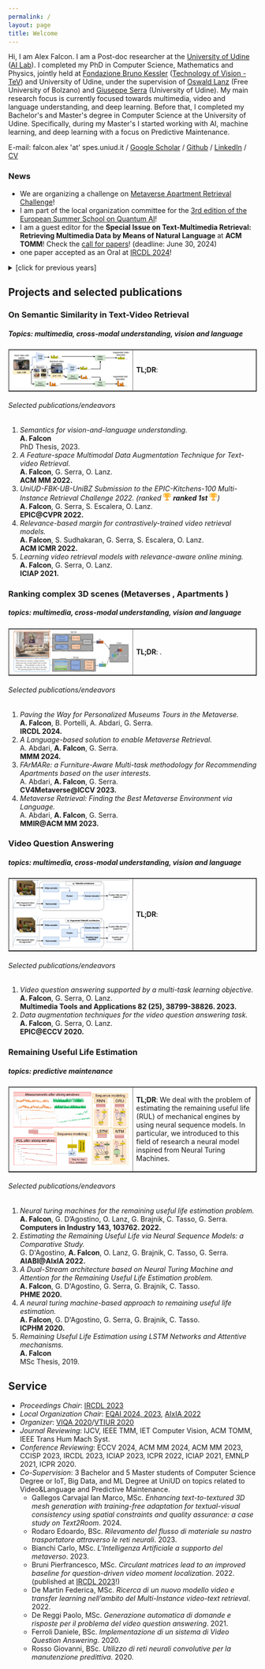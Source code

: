 ```yaml
---
permalink: /
layout: page
title: Welcome
---
```


Hi, I am Alex Falcon. I am a Post-doc researcher at the [University of Udine](https://www.uniud.it/it) ([AI Lab](http://ailab.uniud.it/)). I completed my PhD in Computer Science, Mathematics and Physics, jointly held at [Fondazione Bruno Kessler](https://www.fbk.eu/it/) ([Technology of Vision - TeV](https://tev.fbk.eu/)) and University of Udine, under the supervision of [Oswald Lanz](https://www.unibz.it/it/faculties/engineering/academic-staff/person/46208-oswald-lanz) (Free University of Bolzano) and [Giuseppe Serra](https://people.uniud.it/page/giuseppe.serra) (University of Udine). My main research focus is currently focused towards multimedia, video and language understanding, and deep learning. Before that, I completed my Bachelor's and Master's degree in Computer Science at the University of Udine. Specifically, during my Master's I started working with AI, machine learning, and deep learning with a focus on Predictive Maintenance.

E-mail: falcon.alex 'at' spes.uniud.it / [Google Scholar](https://scholar.google.com/citations?user=sHPhexYAAAAJ&hl=it) / [Github](https://github.com/aranciokov) / [LinkedIn](https://www.linkedin.com/in/alex-falcon-9b1a231a3) / [CV](https://github.com/aranciokov/aranciokov.github.io/blob/master/CV-1.pdf)

<h3><span class="fa-solid fa-bullhorn"></span> News <span class="fa-solid fa-bullhorn"></span></h3>
<ul>
  <li>We are organizing a challenge on <i class="fa-solid fa-ranking-star"></i> <a href="https://ailab.uniud.it/apartment-recommendation-challenge/">Metaverse Apartment Retrieval Challenge</a>!</li>
  <li>I am part of the local organization committee for the <a href="http://eqai.eu/">3rd edition of the European Summer School on Quantum AI</a>!</li>
  <li>I am a guest editor for the <b>Special Issue on Text-Multimedia Retrieval: Retrieving Multimedia Data by Means of Natural Language</b> at <b>ACM TOMM</b>! Check the <a href="https://dl.acm.org/pb-assets/static_journal_pages/tomm/pdf/ACM_SI_Text_Multimedia_Retrieval-1708635324153.pdf">call for papers</a>! (deadline: June 30, 2024)</li>
  <li>one paper accepted as an Oral at <a href="https://ceur-ws.org/Vol-3643/paper17.pdf">IRCDL 2024</a>!</li>
 </ul>
<details>
<summary>[click for previous years]</summary>
<ul>
 <li><em>2023</em></li>
 <ul>
  <li>one paper accepted as an Oral at <a href="https://link.springer.com/chapter/10.1007/978-3-031-53311-2_35"><b>MMM 2024</b></a>! <a href="https://github.com/aliabdari/NLP_to_rank_artistic_Metaverses">code by Ali</a></li>
  <li>one paper accepted at <a href="https://dl.acm.org/doi/abs/10.1145/3606040.3617445">MMIR@<b>ACM MM 2023</b></a> and one paper accepted at <a href="https://openaccess.thecvf.com/content/ICCV2023W/CV4Metaverse/html/Abdari_FArMARe_a_Furniture-Aware_Multi-Task_Methodology_for_Recommending_Apartments_Based_on_ICCVW_2023_paper.html">CV4Metaverse@<b>ICCV 2023</b></a>! Codebases by Ali: <a href="https://github.com/aliabdari/Metaverse_Retrieval">code1</a> <a href="https://github.com/aliabdari/FArMARe">code2</a></li>
  <li>I had a great experience at the <a href="https://www.ellis.unimore.it/summer-school/"><b>ELLIS Summer School on Large-Scale AI for Research and Industry</b></a> in Modena, Italy!</li>
  <li><a href="https://link.springer.com/chapter/10.1007/978-3-031-43153-1_16">one paper</a> accepted at ICIAP 2023!</li>
  <li><a href="https://arxiv.org/abs/2306.15445">our solution (report)</a>, trained with only 25% of the data, got <b>3rd place</b> in the EPIC-Kitchens-100 Multi-Instance Retrieval Challenge @ CVPR 2023!</li>
  <li>I am part of the local organization committee for <a href="https://iciap2023.org/">ICIAP 2023</a>!</li>
  <li>I delivered a seminar on "Deep Learning for Multimedia understanding" as the speaker at University of Udine!</li>
  <li>I am part of the local organization committee for the <a href="http://eqai.eu/"><b>2nd edition of the European Summer School on Quantum AI</b></a>!</li>
  <li>March, 13th 2023: I successfully defended my <a href="https://air.uniud.it/handle/11390/1252364"><b>PhD thesis</b></a> <em>cum laude</em>!</li>
  <li>[one paper](https://link.springer.com/article/10.1007/s11042-023-14333-0) accepted at <b>Multimedia Tools and Applications</b>! <a href="https://github.com/aranciokov/MT-VideoQA">code</a></li>
 </ul>
 <li><em>2022</em></li>
 <ul>
  <li><a href="https://ceur-ws.org/Vol-3463/paper2.pdf">one paper (pdf)</a> accepted as an Oral at AIABI@AIxIA 2022!</li>
  <li><a href="https://www.sciencedirect.com/science/article/abs/pii/S0166361522001592">one paper</a> accepted at <b>Computers in Industry</b>! <a href="https://github.com/aranciokov/NTM-For-RULEstimation">code</a></li>
  <li><a href="https://dl.acm.org/doi/abs/10.1145/3503161.3548365">one paper</a> accepted as an Oral at <b>ACM MM 2022</b>! <a href="https://github.com/aranciokov/FSMMDA_VideoRetrieval">code</a></li>
  <li>I delivered two talks at University of Bolzano: "Data-driven approaches for the Remaining Useful Life Estimation problem" and "Learning video retrieval models with relevance-aware online mining"</li>
  <li>I was featured in the <a href="https://magazine.fbk.eu/it/news/un-riconoscimento-internazionale-per-la-comprensione-semantica-di-video/">FBK magazine</a> (<em>italian</em>)!</li>
  <li><a href="https://arxiv.org/abs/2206.10903">our solution (report)</a> got <img src="https://raw.githubusercontent.com/aranciokov/aranciokov.github.io/master/assets/imgs/trophy.png" alt="(trophy emoji)" width="16px" height="auto"> <b>1st place</b> <img src="https://raw.githubusercontent.com/aranciokov/aranciokov.github.io/master/assets/imgs/trophy.png" alt="(trophy emoji)" width="16px" height="auto"> in the EPIC-Kitchens-100 Multi-Instance Retrieval Challenge @ CVPR 2022!</li>
  <li>I attended the fantastic <a href="https://iplab.dmi.unict.it/icvss2022/"><b>International Computer Vision Summer School (ICVSS)</b></a> in Scicli, Italy and presented a <a href="https://github.com/aranciokov/aranciokov.github.io/blob/master/poster_ICVSS-1.pdf">poster</a> titled "Relevance-aware Online Mining for Video Retrieval"!</li>
  <li><a href="https://dl.acm.org/doi/abs/10.1145/3512527.3531395">one paper</a> accepted as an Oral at <b>ICMR 2022</b>! <a href="https://github.com/aranciokov/RelevanceMargin-ICMR22">code</a></li>
  <li><a href="https://link.springer.com/chapter/10.1007/978-3-031-06433-3_16">one paper</a> accepted as an Oral at ICIAP 2021! <a href="https://github.com/aranciokov/ranp">code</a></li>
  <li>I delivered a seminar on "Data-driven approaches for the remaining useful life estimation problem" as the speaker at FBK!</li>
  </ul>
<li><em>2021</em></li>
 <ul>
  <li><a href="https://arxiv.org/abs/2110.02902">our solution (report)</a> got 3rd place in the EPIC-Kitchens-100 Action Recognition Challenge @ CVPR 2021!</li>
  <li>I completed the "Fundamentals of Deep Learning for Multi-GPUs" course held by NVIDIA Deep Learning Institute!</li>
  <li>we organized the <a href="https://sites.google.com/view/viqa2020">VIQA</a> workshop @ ICPR 2020 (later merged into the <a href="https://sites.google.com/view/vtiur2020/">VTIUR</a> workshop)!</li>
  </ul>
 <li><em>2020</em></li>
 <ul>
  <li><a href="https://link.springer.com/chapter/10.1007/978-3-030-66415-2_33">one paper</a> accepted as an Oral at EPIC@ECCV 2020!</li>
  <li>I attended the "<a href="https://boracchi.faculty.polimi.it/teaching/Non-Matrix.htm">Machine Learning for non-matrix data</a>" summer school at Politecnico di Milano!</li>
  <li><a href="http://www.papers.phmsociety.org/index.php/phme/article/view/1227">one paper</a> accepted as an Oral at PHME 2020!</li>
  <li><a href="https://ieeexplore.ieee.org/document/9187043">one paper</a> accepted as an Oral at ICPHM 2020!</li>
  </ul>
 
<li><em>2019</em></li>
<ul>
  <li><a href="https://link.springer.com/chapter/10.1007/978-3-030-39905-4_7">one paper</a> accepted at IRCDL 2019!</li>
  <li>October 2019: I started my PhD under the supervision of Oswald Lanz and Giuseppe Serra!</li>
  <li>July 2019: I successfully completed the Master's Degree in Computer Science <em>cum laude</em>!</li>
 </ul>
 </ul>
</details>

<h2>Projects and selected publications</h2>

<h3>On Semantic Similarity in Text-Video Retrieval <i class="fa-solid fa-video"></i></h3>
<h5><em>Topics: multimedia, cross-modal understanding, vision and language</em></h5>

<table border=none>
  <tr>
    <td width=50%>
      <img src="https://raw.githubusercontent.com/aranciokov/aranciokov.github.io/master/assets/imgs/fsmmda.png" alt="Overview of the algorithm" width="100%" height="auto">
    </td>
    <td width=50%>
    <p><b>TL;DR</b>: </p>
    </td>
  </tr>
</table>

<h6>Selected publications/endeavors</h6>

<ol>
  <li><em>Semantics for vision-and-language understanding.</em><br/><b>A. Falcon</b><br/>PhD Thesis, 2023.</li>
  <li><em>A Feature-space Multimodal Data Augmentation Technique for Text-video Retrieval.</em><br/><b>A. Falcon</b>, G. Serra, O. Lanz.<br/><b>ACM MM 2022.</b></li>
  <li><em>UniUD-FBK-UB-UniBZ Submission to the EPIC-Kitchens-100 Multi-Instance Retrieval Challenge 2022. (ranked <img src="https://raw.githubusercontent.com/aranciokov/aranciokov.github.io/master/assets/imgs/trophy.png" alt="(trophy emoji)" width="16px" height="auto"> <b>ranked 1st</b> <img src="https://raw.githubusercontent.com/aranciokov/aranciokov.github.io/master/assets/imgs/trophy.png" alt="(trophy emoji)" width="16px" height="auto">)</em><br/><b>A. Falcon</b>, G. Serra, S. Escalera, O. Lanz.<br/><b>EPIC@CVPR 2022.</b></li>
  <li><em>Relevance-based margin for contrastively-trained video retrieval models.</em><br/><b>A. Falcon</b>, S. Sudhakaran, G. Serra, S. Escalera, O. Lanz.<br/><b>ACM ICMR 2022.</b></li>
  <li><em>Learning video retrieval models with relevance-aware online mining.</em><br/><b>A. Falcon</b>, G. Serra, O. Lanz.<br/><b>ICIAP 2021.</b></li>
</ol>



<h3>Ranking complex 3D scenes (Metaverses <i class="fa-solid fa-cube"></i>, Apartments <i class="fa-solid fa-house"></i>)</h3>
<h5><em>topics: multimedia, cross-modal understanding, vision and language</em></h5>


<table border=none>
  <tr>
    <td width=50%>
      <img src="https://raw.githubusercontent.com/aranciokov/aranciokov.github.io/master/assets/imgs/MMM24_overview.png" alt="Overview of the algorithm" width="100%" height="auto">
    </td>
    <td width=50%>
      <p><b>TL;DR</b>: .</p>
    </td>
  </tr>
</table>

<h6>Selected publications/endeavors</h6>

<ol>
  <li><em>Paving the Way for Personalized Museums Tours in the Metaverse.</em><br/><b>A. Falcon</b>, B. Portelli, A. Abdari, G. Serra.<br/><b>IRCDL 2024.</b></li>
  <li><em>A Language-based solution to enable Metaverse Retrieval.</em><br/>A. Abdari, <b>A. Falcon</b>, G. Serra.<br/><b>MMM 2024.</b></li>
  <li><em>FArMARe: a Furniture-Aware Multi-task methodology for Recommending Apartments based on the user interests.</em><br/>A. Abdari, <b>A. Falcon</b>, G. Serra.<br/><b>CV4Metaverse@ICCV 2023.</b></li>
  <li><em>Metaverse Retrieval: Finding the Best Metaverse Environment via Language.</em><br/>A. Abdari, <b>A. Falcon</b>, G. Serra.<br/><b>MMIR@ACM MM 2023.</b></li>
</ol>



<h3>Video Question Answering <i class="fa-solid fa-clipboard-question"></i></h3>
<h5><em>topics: multimedia, cross-modal understanding, vision and language</em></h5>


<table border=none>
  <tr>
    <td width=50%>
      <img src="https://raw.githubusercontent.com/aranciokov/aranciokov.github.io/master/assets/imgs/mtap_vqa.png" alt="Overview of the algorithm" width="100%" height="auto">
    </td>
    <td width=50%>
      <p><b>TL;DR</b>: </p>
    </td>
  </tr>
</table>

<h6>Selected publications/endeavors</h6>
<ol>
  <li><em>Video question answering supported by a multi-task learning objective.</em><br/><b>A. Falcon</b>, G. Serra, O. Lanz.<br/><b>Multimedia Tools and Applications 82 (25), 38799-38826. 2023.</b></li>
  <li><em>Data augmentation techniques for the video question answering task.</em><br/><b>A. Falcon</b>, G. Serra, O. Lanz.<br/><b>EPIC@ECCV 2020.</b></li>
</ol>



<h3>Remaining Useful Life Estimation <i class="fa-solid fa-paper-plane"></i></h3>
<h5><em>topics: predictive maintenance</em></h5>

<table border=none>
 <tr>
    <td width=50%>
      <img src="https://raw.githubusercontent.com/aranciokov/aranciokov.github.io/master/assets/imgs/aiabi.png" alt="Overview of the algorithm" width="100%" height="auto">
    </td>
    <td width=50%>
      <p><b>TL;DR</b>: We deal with the problem of estimating the remaining useful life (RUL) of mechanical engines by using neural sequence models. In particular, we introduced to this field of research a neural model inspired from Neural Turing Machines.</p>
    </td>
  </tr>
</table>

<h6>Selected publications/endeavors</h6>
<ol>
  <li><em>Neural turing machines for the remaining useful life estimation problem.</em><br/><b>A. Falcon</b>, G. D’Agostino, O. Lanz, G. Brajnik, C. Tasso, G. Serra.<br/><b>Computers in Industry 143, 103762. 2022.</b></li>
  <li><em>Estimating the Remaining Useful Life via Neural Sequence Models: a Comparative Study.</em><br/>G. D'Agostino, <b>A. Falcon</b>, O. Lanz, G. Brajnik, C. Tasso, G. Serra.<br/><b>AIABI@AIxIA 2022.</b></li>
  <li><em>A Dual-Stream architecture based on Neural Turing Machine and Attention for the Remaining Useful Life Estimation problem.</em><br/><b>A. Falcon</b>, G. D'Agostino, G. Serra, G. Brajnik, C. Tasso.<br/><b>PHME 2020.</b></li>
  <li><em>A neural turing machine-based approach to remaining useful life estimation.</em><br/><b>A. Falcon</b>, G. D'Agostino, G. Serra, G. Brajnik, C. Tasso.<br/><b>ICPHM 2020.</b></li>
  <li><em>Remaining Useful Life Estimation using LSTM Networks and Attentive mechanisms.</em><br/><b>A. Falcon</b><br/>MSc Thesis, 2019.</li>
</ol>



<h2>Service</h2>
<ul>
  <li><em>Proceedings Chair</em>: <a href="https://ceur-ws.org/Vol-3365/">IRCDL 2023</a></li>
  <li><em>Local Organization Chair</em>: <a href="http://eqai.eu/">EQAI 2024, 2023</a>, <a href="https://aixia2022.uniud.it/">AIxIA 2022</a></li>
  <li><em>Organizer</em>: <a href="https://sites.google.com/view/viqa2020">VIQA 2020</a>/<a href="https://sites.google.com/view/vtiur2020">VTIUR 2020</a></li>
  <li><em>Journal Reviewing</em>: IJCV, IEEE TMM, IET Computer Vision, ACM TOMM, IEEE Trans Hum Mach Syst.</li>
  <li><em>Conference Reviewing</em>: ECCV 2024, ACM MM 2024, ACM MM 2023, CCISP 2023, IRCDL 2023, ICIAP 2023, ICPR 2022, ICIAP 2021, EMNLP 2021, ICPR 2020.</li>
  <li><em>Co-Supervision</em>: 3 Bachelor and 5 Master students of Computer Science Degree or IoT, Big Data, and ML Degree at UniUD on topics related to Video&Language and Predictive Maintenance.
    <ul>
      <li>Gallegos Carvajal Ian Marco, MSc. <em>Enhancing text-to-textured 3D mesh generation with training-free adaptation for textual-visual consistency using spatial constraints and quality assurance: a case study on Text2Room</em>. 2024.</li>
      <li>Rodaro Edoardo, BSc. <em>Rilevamento del flusso di materiale su nastro trasportatore attraverso le reti neurali</em>. 2023.</li>
      <li>Bianchi Carlo, MSc. <em>L'Intelligenza Artificiale a supporto del metaverso</em>. 2023. </li>
      <li>Bruni Pierfrancesco, MSc. <em>Circulant matrices lead to an improved baseline for question-driven video moment localization</em>. 2022. (published at <a href="https://link.springer.com/chapter/10.1007/978-3-031-43153-1_16">IRCDL 2023</a>!) </li>
      <li>De Martin Federica, MSc. <em>Ricerca di un nuovo modello video e transfer learning nell’ambito del Multi-Instance video-text retrieval</em>. 2022. </li>
      <li>De Reggi Paolo, MSc. <em>Generazione automatica di domande e risposte per il problema del video question answering</em>. 2021. </li>
      <li>Ferroli Daniele, BSc. <em>Implementazione di un sistema di Video Question Answering</em>. 2020. </li>
      <li>Rosso Giovanni, BSc. <em>Utilizzo di reti neurali convolutive per la manutenzione predittiva</em>. 2020. </li>
    </ul>
  </li>
</ul>
